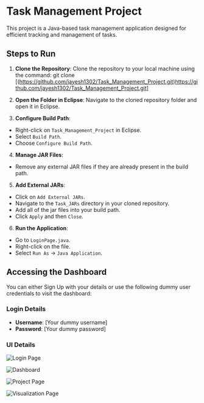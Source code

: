 # Task Management Project

This project is a Java-based task management application designed for efficient tracking and management of tasks.

## Steps to Run

1. **Clone the Repository**: 
   Clone the repository to your local machine using the command:
   git clone [(https://github.com/jayesh1302/Task_Management_Project.git)https://github.com/jayesh1302/Task_Management_Project.git]

2. **Open the Folder in Eclipse**: 
Navigate to the cloned repository folder and open it in Eclipse.

3. **Configure Build Path**:
- Right-click on `Task_Management_Project` in Eclipse.
- Select `Build Path`.
- Choose `Configure Build Path`.

4. **Manage JAR Files**:
- Remove any external JAR files if they are already present in the build path.

5. **Add External JARs**:
- Click on `Add External JARs`.
- Navigate to the `Task_JARs` directory in your cloned repository.
- Add all of the jar files into your build path.
- Click `Apply` and then `Close`.

6. **Run the Application**:
- Go to `LoginPage.java`.
- Right-click on the file.
- Select `Run As` -> `Java Application`.

## Accessing the Dashboard

You can either Sign Up with your details or use the following dummy user credentials to visit the dashboard:

### Login Details
- **Username**: [Your dummy username]
- **Password**: [Your dummy password]

### UI Details
![Login Page](https://imgur.com/a/KkC8UKK)

![Dashboard](https://github.com/jayesh1302/Task_Management_Project/assets/46374452/ef7b526d-22b1-4ff9-851d-c4a9b385a4ab)

![Project Page](https://github.com/jayesh1302/Task_Management_Project/assets/46374452/4f5938a3-0b9a-49f7-a10f-1cd8d5325290)

![Visualization Page](https://github.com/jayesh1302/Task_Management_Project/assets/46374452/2bdcdcbf-0dd9-4e6b-9ca1-634a4298e02f)


